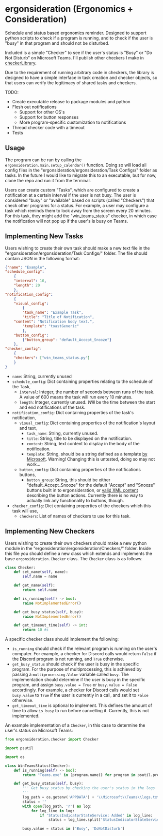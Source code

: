 # ergonsideration (Ergonomics + Consideration)
Schedule and status based ergonomics reminder. Designed to support python scripts to check if a program is running, and to check if the user is "busy" in that program and should not be disturbed.

Included is a simple "Checker" to see if the user's status is "Busy" or "Do Not Disturb" on Microsoft Teams. I'll publish other checkers I make in [checkerLibrary](https://github.com/cooperhatfield/checkerLibrary).

Due to the requirement of running arbitrary code in checkers, the library is designed to have a simple interface in task creation and checker objects, so that users can verify the legitimacy of shared tasks and checkers.

TODO:
- Create executable release to package modules and python 
- Flesh out notifications
  - Support for other OS's
  - Support for button responses
  - More program-specific customization to notifications
- Thread checker code with a timeout
- Tests

## Usage

The program can be run by calling the `ergonsideration.main.setup_calendar()` function. Doing so will load all config files in the "ergonsideration/ergonsideration/Task Configs/" folder as tasks. In the future I would like to migrate this to an executable, but for now, clone the repo and run it from the terminal.

Users can create custom "Tasks", which are configured to create a notification at a certain interval if the user is not busy. The user is considered "busy" or "available" based on scripts (called "Checkers") that check other programs for a status. For example, a user may configure a task which reminds them to look away from the screen every 20 minutes. For this task, they might add the "win_teams_status" checker, in which case the notification will not pop up if the user's is busy on Teams.

## Implementing New Tasks

Users wishing to create their own task should make a new text file in the "ergonsideration/ergonsideration/Task Configs/" folder. The file should contain JSON in the following format:

```json
{"name": "Example",
"schedule_config":
    {
    "interval": 10,
    "length": 20
    },
"notification_config":
    {
    "visual_config":
        {
        "task_name": "Example Task",
        "title": "Title of Notification",
	"content": "Notification body text.",
        "template": "toastGeneric"
        },
    "button_config":
        {"button_group": "default_Accept_Snooze"}
    },
"checker_config":
    {
    "checkers": ["win_teams_status.py"]
    }
}
```

- `name`: String, currently unused
- `schedule_config`: Dict containing properties relating to the schedule of the Task,
  - `interval`: Integer, the number of seconds between runs of the task. A value of 600 means the task will run every 10 minutes.
  - `length`: Integer, currently unused. _Will_ be the time between the start and end notifications of the task.
- `notification_config`: Dict containing properties of the task's notification,
  - `visual_config`: Dict containing properties of the notification's layout and text,
    - `task_name`: String, currently unused.
    - `title`: String, title to be displayed on the notification.
    - `content`: String, text content to display in the body of the notification.
    - `template`: String, should be a string defined as a template [by Microsoft](https://learn.microsoft.com/en-us/previous-versions/windows/apps/hh779727(v=win.10)). Warning! Changing this is untested, doing so may not work...
  - `button_config`: Dict containing properties of the notifications buttons,
    - `button_group`: String, this should be either "default_Accept_Snooze" for the default "Accept" and "Snooze" buttons built in to ergonsideration, or [valid XML content](https://learn.microsoft.com/en-us/uwp/schemas/tiles/toastschema/element-action) describing the button actions. Currently there is no way to actually link any functionality to buttons, though.
- `checker_config`: Dict containing properties of the checkers which this task will use,
  - `checkers`: List of names of checkers to use for this task.
  
## Implementing New Checkers

Users wishing to create their own checkers should make a new python module in the "ergonsideration/ergonsideration/Checkers/" folder. Inside this file you should define a new class which extends and implements the base `ergonsideration.Checker` class. The `Checker` class is as follows:

```python
class Checker:
	def set_name(self, name):
		self.name = name

	def get_name(self):
		return self.name

	def is_running(self) -> bool:
		raise NotImplementedError()

	def get_busy_status(self, busy):
		raise NotImplementedError()

	def get_timeout_time(self) -> int:
		return 10 #s
```

A specific checker class should implement the following:
- `is_running` should check if the relevant program is running on the user's computer. For example, a checker for Discord calls would return `False` if the Discord program is not running, and `True` otherwise.
- `get_busy_status` should check if the user is busy in the specific program. For the purpose of multiprocessing, this is achieved by passing a `multiprocessing.Value` variable called `busy`. The implementation should determine if the user is busy in the specific program, and assign `busy.value = True` or `busy.value = False` accordingly. For example, a checker for Discord calls would set `busy.value` to `True` if the user is currently in a call, and set it to `False` otherwise.
- `get_timeout_time` is optional to implement. This defines the amount of time to allow `is_busy` to run before cancelling it. Currently, this is not implemented.

An example implementation of a `Checker`, in this case to determine the user's status on Microsoft Teams:

```python
from ergonsideration.checker import Checker

import psutil

import os

class WinTeamsStatus(Checker):
	def is_running(self) -> bool:
		return "Teams.exe" in (program.name() for program in psutil.process_iter(attrs=['name']))

	def get_busy_status(self, busy):
		''' Get busy status by checking the user's status in the logs
		'''
		log_path = os.getenv('APPDATA') + '\\Microsoft\\Teams\\logs.txt'
		status = ''
		with open(log_path, 'r') as log:
			for log_line in log:
				if 'StatusIndicatorStateService: Added' in log_line:
					status = log_line.split('StatusIndicatorStateService: Added ')[1].split(' (current state: ')[0]

		busy.value = status in ['Busy', 'DoNotDisturb']
```
